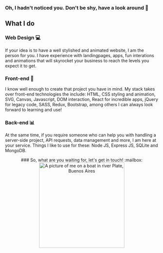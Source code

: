 ### Oh, I hadn't noticed you. Don't be shy, have a look around 👋

<!--
**jaco9419/jaco9419** is a ✨ _special_ ✨ repository because its `README.md` (this file) appears on your GitHub profile.
-->

## What I do

  ### Web Design :computer:
If your idea is to have a well stylished and animated website, I am the person for you. I have experience with landingpages, apps, fun interations and animations that will skyrocket your business to reach the levels you expect it to get.

  ### Front-end :art:
I know well enough to create that project you have in mind. My stack takes over front-end technologies the include: HTML, CSS styling and animation, SVG, Canvas, Javascript, DOM interaction, React for incredible apps, jQuery for legacy code, SASS, Redux, Bootstrap, among others I can always look forward to learning and use!

  ### Back-end :bar_chart:
At the same time, if you require someone who can help you with handling a server-side project, API requests, data management and more, I am here at your service. Things I like to use for these: Node JS, Express JS, SQLite and MongoDB.

<!--## About Me

  ### Path towards software engineering :trophy:
It's been several years now since I started learning to code. I first fell in love with languages, of which I can speak English, Portuguese, French and Spanish; the latter being my mother tongue. That gave me inspiration to start teaching English (I even had an institute of my own) and overcome my awkwardness when speaking to others. I then decided to major in business administration to learn about a field I consider is highly useful for the real world; but it was at that point I realized it was coding what I wanted to do.

My first resources were mainly free online courses, which were more than enough to gain inspiration, start Computer Science in college and become the person I am today and I want to be in the future.-->

<center>### So, what are you waiting for, let's get in touch! :mailbox:</center>

<div style="text-align:center"><img src="https://res.cloudinary.com/divgu8i6t/image/upload/v1564455119/Foto_R%C3%ADo_de_la_Plata.jpg" alt="A picture of me on a boat in river Plate, Buenos Aires" width="280"/></div>
